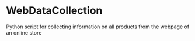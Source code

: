 # WebDataCollection
Python script for collecting information on all products from the webpage of an online store
